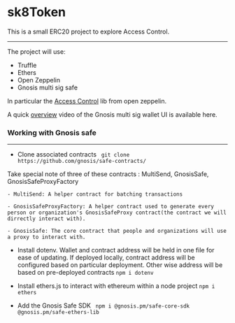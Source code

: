 # sk8Token

This is a small ERC20 project to explore Access Control.

***

The project will use:

- Truffle
- Ethers
- Open Zeppelin
- Gnosis multi sig safe

In particular the [Access Control](https://docs.openzeppelin.com/contracts/4.x/access-control#ownership-and-ownable) lib from open zeppelin.

A quick [overview](https://www.youtube.com/watch?v=XL0crUpH6Zg) video of the Gnosis multi sig wallet UI is available here.
 
### Working with Gnosis safe

***

- Clone associated contracts ``` git clone https://github.com/gnosis/safe-contracts/```

Take special note of three of these contracts : MultiSend, GnosisSafe, GnosisSafeProxyFactory

```
- MultiSend: A helper contract for batching transactions

- GnosisSafeProxyFactory: A helper contract used to generate every person or organization's GnosisSafeProxy contract(the contract we will dirrectly interact with).

- GnosisSafe: The core contract that people and organizations will use a proxy to interact with. 
```

- Install dotenv. Wallet and contract address will be held in one file for ease of updating. If deployed locally, contract address will be configured based on particular deployment. Other wise address will be based on pre-deployed contracts ```npm i dotenv```

- Install ethers.js to interact with ethereum within a node project ```npm i ethers```

- Add the Gnosis Safe SDK ``` npm i @gnosis.pm/safe-core-sdk @gnosis.pm/safe-ethers-lib```

